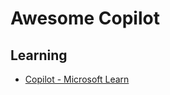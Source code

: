 # Awesome Copilot

## Learning 
* [Copilot - Microsoft Learn](https://learn.microsoft.com/en-us/training/browse/?filter-products=copilot&products=copilot)
